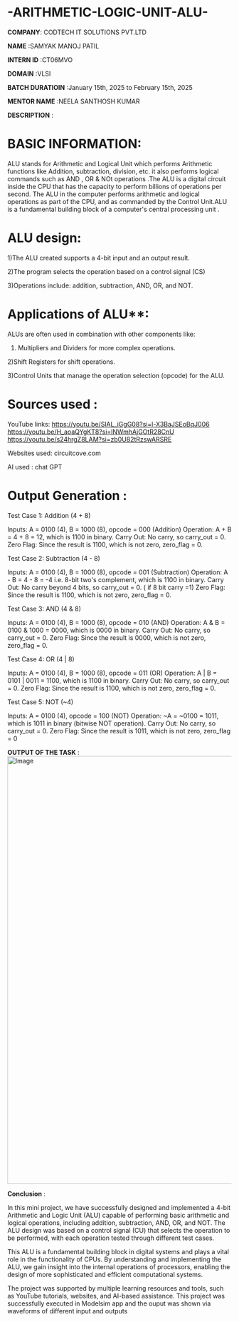 # -ARITHMETIC-LOGIC-UNIT-ALU-

**COMPANY**: CODTECH IT SOLUTIONS PVT.LTD

**NAME** :SAMYAK MANOJ PATIL

**INTERN ID** :CT06MVO

**DOMAIN** :VLSI

**BATCH DURATIOIN** :January 15th, 2025 to February 15th, 2025

**MENTOR NAME** :NEELA SANTHOSH KUMAR

**DESCRIPTION** :
 # BASIC INFORMATION:
 
ALU stands for Arithmetic and Logical Unit which performs Arithmetic functions like Addition, subtraction, division, etc. it also performs logical commands such as AND , OR & NOt operations .The ALU is a digital circuit inside the CPU that has the capacity to perform billions of operations per second. The ALU in the computer performs arithmetic and logical operations as part of the CPU, and as commanded by the Control Unit.ALU is a fundamental building block of a computer's central processing unit .

# ALU design:
 1)The ALU created supports a 4-bit input and an output result.

 2)The program selects the operation based on a control signal (CS)

 3)Operations include: addition, subtraction, AND, OR, and NOT.

# Applications of ALU**:

ALUs are often used in combination with other components like:
   1) Multipliers and Dividers for more complex operations.
    
   2)Shift Registers for shift operations.
    
   3)Control Units that manage the operation selection (opcode) for the ALU.

# Sources used :
YouTube links: 
https://youtu.be/SlAL_iGgG08?si=l-X3BaJSEoBqJ006
https://youtu.be/H_aoaQYgKT8?si=lNWmhAjGOtR28CnU
https://youtu.be/s24hrgZ8LAM?si=zb0U82tRzswARSRE

Websites used:
circuitcove.com

AI used : 
chat GPT

# Output Generation :
Test Case 1: Addition (4 + 8)

  Inputs: A = 0100 (4), B = 1000 (8), opcode = 000 (Addition)
  Operation: A + B = 4 + 8 = 12, which is 1100 in binary.
  Carry Out: No carry, so carry_out = 0.
  Zero Flag: Since the result is 1100, which is not zero, zero_flag = 0.

Test Case 2: Subtraction (4 - 8)

  Inputs: A = 0100 (4), B = 1000 (8), opcode = 001 (Subtraction)
  Operation: A - B = 4 - 8 = -4 i.e. 8-bit two's complement, which is 1100 in binary.
  Carry Out: No carry beyond 4 bits, so carry_out = 0. ( if 8 bit carry =1)
  Zero Flag: Since the result is 1100, which is not zero, zero_flag = 0.

Test Case 3: AND (4 & 8)

  Inputs: A =  0100 (4), B = 1000 (8), opcode = 010 (AND)
  Operation: A & B = 0100 & 1000 = 0000, which is 0000 in binary.
  Carry Out: No carry, so carry_out = 0.
  Zero Flag: Since the result is 0000, which is not zero, zero_flag = 0.

Test Case 4: OR (4 | 8)

  Inputs: A = 0100 (4), B = 1000 (8), opcode = 011 (OR)
  Operation: A | B = 0101 | 0011 = 1100, which is 1100 in binary.
  Carry Out: No carry, so carry_out = 0.
  Zero Flag: Since the result is 1100, which is not zero, zero_flag = 0.

Test Case 5: NOT (~4)

  Inputs: A = 0100 (4), opcode = 100 (NOT)
  Operation: ~A = ~0100 = 1011, which is 1011 in binary (bitwise NOT operation).
  Carry Out: No carry, so carry_out = 0.
  Zero Flag: Since the result is 1011, which is not zero, zero_flag = 0 

 **OUTPUT OF THE TASK** :<img width="959" alt="Image" src="https://github.com/user-attachments/assets/630af111-f4c0-4f0b-8fb3-928767747114" />

**Conclusion** :

  In this mini project, we have successfully designed and implemented a 4-bit Arithmetic and Logic Unit (ALU) capable of performing basic arithmetic and logical operations, including addition, subtraction, AND, OR, and NOT. The ALU design was based on a control signal (CU) that selects the operation to be performed, with each operation tested through different test cases. 
  
  This ALU is a fundamental building block in digital systems and plays a vital role in the functionality of CPUs. By understanding and implementing the ALU, we gain insight into the internal operations of processors, enabling the design of more sophisticated and efficient computational systems.
  
  The project was supported by multiple learning resources and tools, such as YouTube tutorials, websites, and AI-based assistance. This project was successfully executed in Modelsim app and the ouput was shown via waveforms of different input and outputs

